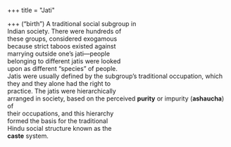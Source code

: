 +++
title = "Jati"

+++
(“birth”) A traditional social subgroup in  
Indian society. There were hundreds of  
these groups, considered exogamous  
because strict taboos existed against  
marrying outside one’s jati—people  
belonging to different jatis were looked  
upon as different “species” of people.  
Jatis were usually defined by the subgroup’s traditional occupation, which  
they and they alone had the right to  
practice. The jatis were hierarchically  
arranged in society, based on the perceived **purity** or impurity (**ashaucha**) of  
their occupations, and this hierarchy  
formed the basis for the traditional  
Hindu social structure known as the  
**caste** system.